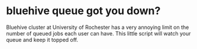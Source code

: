 # bluehive queue got you down?


Bluehive cluster at University of Rochester has a very annoying limit on the number of queued jobs each user can have. This little script will watch your queue and keep it topped off.

